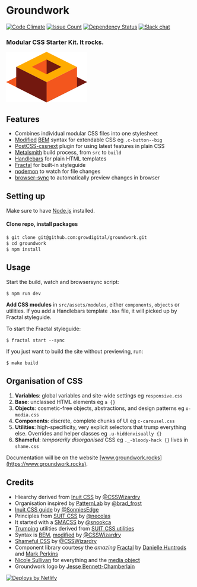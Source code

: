 # Groundwork

[![Code Climate][climate-badge]][climate-url] [![Issue Count][issue-badge]][issue-url] [![Dependency Status][dep-badge]][dep-url] [![Slack chat][slack-badge]][slack-url]

### Modular CSS Starter Kit. It rocks.

![Groundwork logo](build/assets/images/logo.png)

## Features

* Combines individual modular CSS files into one stylesheet
* [Modified](https://csswizardry.com/2013/01/mindbemding-getting-your-head-round-bem-syntax/) [BEM](https://en.bem.info/) syntax for extendable CSS eg `.c-button--big`
* [PostCSS-cssnext](http://cssnext.io/) plugin for using latest features in plain CSS
* [Metalsmith](http://www.metalsmith.io/) build process, from `src` to `build`
* [Handlebars](http://handlebarsjs.com/) for plain HTML templates
* [Fractal](http://fractal.build/) for built-in styleguide
* [nodemon](https://www.npmjs.com/package/nodemon) to watch for file changes 
* [browser-sync](https://browsersync.io/) to automatically preview changes in browser

## Setting up

Make sure to have [Node.js](https://nodejs.org/en/) installed.

#### Clone repo, install packages

```
$ git clone git@github.com:growdigital/groundwork.git
$ cd groundwork
$ npm install
```

## Usage

Start the build, watch and browsersync script:

```
$ npm run dev 
```

**Add CSS modules** in `src/assets/modules`, either `components`, `objects` or utilities. If you add a Handlebars template `.hbs` file, it will picked up by Fractal styleguide.

To start the Fractal styleguide:

```
$ fractal start --sync
```

If you just want to build the site without previewing, run:

```
$ make build
```

## Organisation of CSS

1. **Variables**: global variables and site-wide settings eg `responsive.css`
2. **Base**: unclassed HTML elements eg `a {}`
3. **Objects**: cosmetic-free objects, abstractions, and design patterns eg `o-media.css`
4. **Components**: discrete, complete chunks of UI eg `c-carousel.css`
5. **Utilities**: high-specificity, very explicit selectors that trump
everything else. Overrides and helper classes eg `.u-hiddenvisually {}`
6. **Shameful**: _temporarily disorganised_ CSS eg `._-bloody-hack {}` lives in `shame.css`

Documentation will be on the website [www.groundwork.rocks](https://www.groundwork.rocks).

## Credits

* Hiearchy derived from [Inuit CSS](https://github.com/inuitcss) by [@CSSWizardry](https://twitter.com/csswizardry) 
* Organisation inspired by [PatternLab](http://patternlab.io/) by [@brad_frost](https://twitter.com/brad_frost)
* [Inuit CSS guide](https://github.com/SonniesEdge/inuitcss-guide) by [@SonniesEdge](https://twitter.com/sonniesedge)
* Principles from [SUIT CSS](https://github.com/suitcss/suit) by [@necolas](https://twitter.com/necolas)
* It started with a [SMACSS](https://smacss.com/) by [@snookca](https://twitter.com/snookca)
* [Trumping](https://github.com/sonniesedge/inuitcss-guide/blob/master/trumps.md) utilities derived from [SUIT CSS utilities](https://github.com/suitcss/utils)
* Syntax is [BEM](https://en.bem.info/), [modified](https://csswizardry.com/2013/01/mindbemding-getting-your-head-round-bem-syntax/) by [@CSSWizardry](https://twitter.com/csswizardry) 
* [Shameful CSS](http://csswizardry.com/2013/04/shame-css/) by [@CSSWizardry](https://twitter.com/csswizardry)
* Component library courtesy the _amazing_ [Fractal](http://fractal.build/) by [Danielle Huntrods](https://github.com/dkhuntrods) and [Mark Perkins](https://github.com/allmarkedup)
* [Nicole Sullivan](https://twitter.com/stubbornella) for everything and the [media object](http://www.stubbornella.org/content/2010/06/25/the-media-object-saves-hundreds-of-lines-of-code/)
* Groundwork logo by [Jesse Bennett-Chamberlain](https://twitter.com/jessebc)

[![Deploys by Netlify](https://www.netlify.com/img/global/badges/netlify-dark.svg)](https://www.netlify.com)

[climate-badge]: https://codeclimate.com/github/growdigital/groundwork/badges/gpa.svg
[climate-url]: https://codeclimate.com/github/growdigital/groundwork
[issue-badge]: https://codeclimate.com/github/growdigital/groundwork/badges/issue_count.svg
[issue-url]: https://codeclimate.com/github/growdigital/groundwork
[dep-badge]: https://www.versioneye.com/user/projects/58d97d9226a5bb002b54bea2/badge.svg?style=flat-square
[dep-url]: https://www.versioneye.com/user/projects/58d97d9226a5bb002b54bea2
[slack-badge]: https://img.shields.io/badge/Groundwork%20Rocks-Join%20Chat%20→-blue.svg
[slack-url]: https://groundworkrocks.slack.com/
